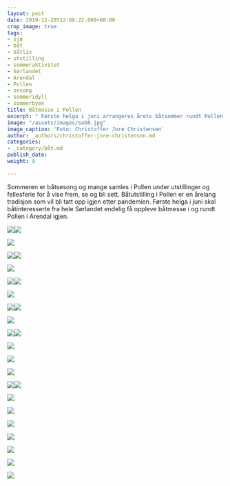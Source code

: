 ```yaml
---
layout: post
date: 2019-12-20T12:08:22.000+00:00
crop_image: true
tags:
- sjø
- båt
- båtliv
- utstilling
- sommeraktivitet
- Sørlandet
- Arendal
- Pollen
- sesong
- sommeridyll
- sommerbyen
title: Båtmesse i Pollen
excerpt: " Første helga i juni arrangeres årets båtsommer rundt Pollen i Arendal igjen."
image: "/assets/images/sob6.jpg"
image_caption: 'Foto: Christoffer Jore Christensen'
author: _authors/christoffer-jore-christensen.md
categories:
- _category/båt.md
publish_date: 
weight: 9

---
```

Sommeren er båtsesong og mange samles i Pollen under utstillinger og fellesferie for å vise frem, se og bli sett. Båtutstilling i Pollen er en årelang tradisjon som vil bli tatt opp igjen etter pandemien. Første helga i juni skal båtinteresserte fra hele Sørlandet endelig få oppleve båtmesse i og rundt Pollen i Arendal igjen.

![](https://wwww.helping.no/assets/images/sob5.jpg)![](/assets/images/sb5.jpg)

![](https://wwww.helping.no/assets/images/batmesse37.jpg)

![](https://wwww.helping.no/assets/images/batm9.jpg)![](/assets/images/sb6.jpg)

![](https://wwww.helping.no/assets/images/sb5.jpg)

![](https://wwww.helping.no/assets/images/batm27.jpg)![](/assets/images/sb1.jpg)

![](https://wwww.helping.no/assets/images/sob1.jpg)

![](https://wwww.helping.no/assets/images/sob4.jpg)![](/assets/images/sb11.jpg)

![](https://wwww.helping.no/assets/images/sob7.jpg)

![](https://wwww.helping.no/assets/images/sob3.jpg)![](/assets/images/sob2-1.jpg)

![](https://wwww.helping.no/assets/images/sb6.jpg)

![](/assets/images/yam58br.2-1.jpg)

![](https://wwww.helping.no/assets/images/sb1.jpg)

![](https://wwww.helping.no/assets/images/sb10.jpg)![](/assets/images/sob5.jpg)

![](https://wwww.helping.no/assets/images/sb2.jpg)

![](https://wwww.helping.no/assets/images/sob2.jpg)

![](/assets/images/ya32.jpg)

![](/assets/images/abat.04.JPG)

![](/assets/images/batmesse37.jpg)

![](/assets/images/batprat.jpg)

![](/assets/images/batmotor11.jpg)